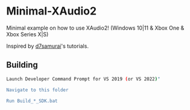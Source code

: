 # Minimal-XAudio2

Minimal example on how to use XAudio2! (Windows 10|11 &amp; Xbox One &amp; Xbox Series X|S)		

Inspired by [d7samurai](https://github.com/d7samurai)'s tutorials.		

## Building

```bash
Launch Developer Command Prompt for VS 2019 (or VS 2022)"		

Navigate to this folder		

Run Build_*_SDK.bat
```